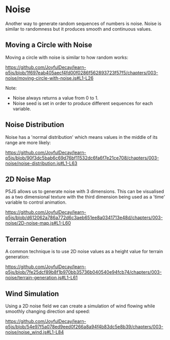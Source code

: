 # Noise

Another way to generate random sequences of numbers is noise.  Noise is similar to randomness but it produces smooth and continuous values.


## Moving a Circle with Noise

Moving a circle with noise is similar to how random works:

https://github.com/JoyfulDecay/learn-p5js/blob/1f697eab405aecf4fd00f0286f562893723f57f5/chapters/003-noise/moving-circle-with-noise.js#L1-L26

Note:
- Noise always returns a value from 0 to 1.
- Noise seed is set in order to produce different sequences for each variable.


## Noise Distribution

Noise has a 'normal distribution' which means values in the middle of its range are more likely:

https://github.com/JoyfulDecay/learn-p5js/blob/90f3dc5bab6c69d76bf11532dc6fa6f7e21ce708/chapters/003-noise/noise-distribution.js#L1-L63


## 2D Noise Map

P5JS allows us to generate noise with 3 dimensions.  This can be visualised as a two dimensional texture with the third dimension being used as a 'time' variable to control animation.

https://github.com/JoyfulDecay/learn-p5js/blob/d612062a786a772d6c3aeb651ee8a0341713e48d/chapters/003-noise/2D-noise-map.js#L1-L60


## Terrain Generation

A common technique is to use 2D noise values as a height value for terrain generation:

https://github.com/JoyfulDecay/learn-p5js/blob/7fe25dcf89b8f1b970bb35736b040540e94fcb74/chapters/003-noise/terrain-generation.js#L1-L61


## Wind Simulation

Using a 2D noise field we can create a simulation of wind flowing while smoothly changing direction and speed:

https://github.com/JoyfulDecay/learn-p5js/blob/54e97f5a078ed9eed0f266a8a94f4b83dc5e8b39/chapters/003-noise/noise_wind.js#L1-L84
